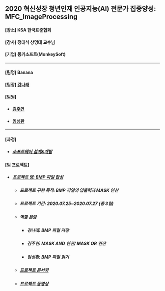 ## 2020 혁신성장 청년인재 인공지능(AI) 전문가 집중양성: MFC_ImageProcessing
<h4>[장소] KSA 한국표준협회</h4>
<h4>[강사] 정대식 상명대 교수님</h4>
<h4>[기업] 몽키소프트(MonkeySoft)</h4>
<hr>
<h4>[팀명] Banana </h4>
<h4>[팀장] <a href = "https://github.com/kang-hana" > 강나래</a></h4>
  <h4>[팀원]</h4>
  <ul>
  <li>
    <h4><a href="https://github.com/jysaa5">김주연</a></h4>
  </li>
  <li>
    <h4><a href="https://github.com/SeongHwan-Lim">임성환</a></h4>
  </li>
  </ul>
  <hr>
<h4>[과정]</h4>
<ul>
  <li>
    <h5><a href="https://github.com/ksa-banana/Java_Programming/blob/master/Software_Design_And_Development_Process.md">소프트웨어 설계&개발</a></h5>
  </li>
  </ul>
<h4>[팀 프로젝트]</h4>

<ul>
  <li>
    <h5><a href="">프로젝트 명: BMP 파일 합성</a></h5>
    <ul>
      <li>
    <h5>프로젝트 구현 목적: BMP 파일의 입출력과 MASK 연산</h5>
      </li>
      <li>
    <h5>프로젝트 기간: 2020.07.25~2020.07.27 (총 3일)</h5>
      </li>
     <li>
    <h5>역할 분담</h5>
      </li>
      <ul>
        <li>
          <h5>강나래: BMP 파일 저장 </h5> 
        </li>
         <li>
          <h5>김주연: MASK AND 연산/ MASK OR 연산 </h5> 
        </li>
         <li>
          <h5>임성환: BMP 파일 읽기</h5> 
        </li>
      </ul>
      <li>
        <h5><a href="https://github.com/ksa-banana/MFC_ImageProcessing/blob/master/Document/TeamProject_DOC.md">프로젝트 문서화</a></h5>
      </li>
       <li>
        <h5><a href="https://youtu.be/vDR5q94ZbR8">프로젝트 동영상</a></h5>
      </li>
   </ul>
</li>
</ul>
